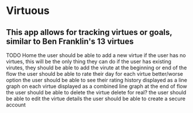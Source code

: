 # Virtuous

## This app allows for tracking virtues or goals, similar to Ben Franklin's 13 virtues

TODO
Home
the user should be able to add a new virtue
if the user has no virtues, this will be the only thing they can do
if the user has existing virutes, they should be able to add the virute at the beginning or end of the flow
the user should be able to rate their day for each virtue
better/worse option
the user should be able to see their rating history
displayed as a line graph on each virtue
displayed as a combined line graph at the end of flow
the user should be able to delete the virtue
delete for real?
the user should be able to edit the virtue details
the user should be able to create a secure account

